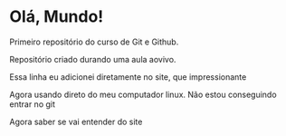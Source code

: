# Olá, Mundo!
 Primeiro repositório do curso de Git e Github.

Repositório criado durando uma aula aovivo.

Essa linha eu adicionei diretamente no site, que impressionante

Agora usando direto do meu computador linux.
Não estou conseguindo entrar no git

Agora saber se vai entender do site
